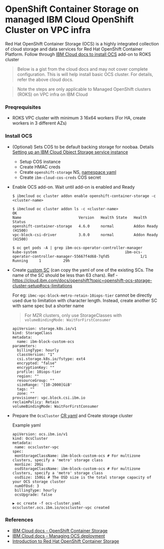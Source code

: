 # OpenShift Container Storage on managed IBM Cloud OpenShift Cluster on VPC infra

Red Hat OpenShift Container Storage (OCS) is a highly integrated collection of cloud storage and data services for Red Hat OpenShift Container Platform. Follow through [IBM Cloud docs to install OCS](https://cloud.ibm.com/docs/openshift?topic=openshift-ocs-storage-prep) add-on to ROKS cluster 

> Below is a gist from the cloud docs and may not cover complete configuration. This is will help install basic OCS cluster. For details, refer the above cloud docs. 

> Note the steps are only applicable to Managed OpenShift clusters (ROKS) on VPC infra on IBM Cloud

### Preqrequisites

- ROKS VPC cluster with minimum 3 16x64 workers (For HA, create workers in 3 different AZs)

### Install OCS

- (Optional) Sets COS to be default backing storage for noobaa. Details [Setting up an IBM Cloud Object Storage service instance](https://cloud.ibm.com/docs/openshift?topic=openshift-ocs-storage-install#ocs-create-cos)
    - Setup COS instance
    - Create HMAC creds
    - Create `openshift-storage` NS, [namespace yaml](./os-namespace.yaml) 
    - Create `ibm-cloud-cos-creds` COS secret

- Enable OCS add-on. Wait until add-on is enabled and Ready
    ```
    $ ibmcloud oc cluster addon enable openshift-container-storage -c <cluster-name>

    $ ibmcloud oc cluster addon ls -c <cluster-name>
    OK
    Name                          Version   Health State   Health Status   
    openshift-container-storage   4.6.0     normal         Addon Ready (H1500)   
    vpc-block-csi-driver          3.0.0     normal         Addon Ready (H1500)   

    $ oc get pods -A | grep ibm-ocs-operator-controller-manager
    kube-system                                        ibm-ocs-operator-controller-manager-55667f4d68-7qfd5              1/1     Running     1          29h
    ```

- Create [custom SC](./custom-sc.yaml) (can copy the yaml of one of the existing SCs. The name of the SC should be less than 63 chars). Ref - https://cloud.ibm.com/docs/openshift?topic=openshift-ocs-storage-cluster-setup#ocs-limitations

    For eg:  `ibmc-vpc-block-metro-retain-10iops-tier`  cannot be directly used due to limitation with character length. Instead, create another SC with same spec but a shorter name
    > For MZR clusters, only use StorageClasses with `volumeBindingMode: WaitForFirstConsumer` 

   ```
   apiVersion: storage.k8s.io/v1
   kind: StorageClass
   metadata:
     name: ibm-block-custom-ocs
   parameters:
     billingType: hourly
     classVersion: "1"
     csi.storage.k8s.io/fstype: ext4
     encrypted: "false"
     encryptionKey: ""
     profile: 10iops-tier
     region: ""
     resourceGroup: ""
     sizeRange: '[10-2000]GiB'
     tags: ""
     zone: ""
   provisioner: vpc.block.csi.ibm.io
   reclaimPolicy: Retain
   volumeBindingMode: WaitForFirstConsumer
  ```

- Prepare the `OcsCluster` [CR yaml](./ocs-cluster.yaml) and Create storage cluster

    Example yaml
    ```
    apiVersion: ocs.ibm.io/v1
    kind: OcsCluster
    metadata:
     name: ocscluster-vpc
    spec:
     monStorageClassName: ibm-block-custom-ocs # For multizone clusters, specify a 'metro' storage class
     monSize: 20Gi
     osdStorageClassName: ibm-block-custom-ocs # For multizone clusters, specify a 'metro' storage class
     osdSize: 150Gi # The OSD size is the total storage capacity of your OCS storage cluster
     numOfOsd: 3
     billingType: hourly
     ocsUpgrade: false
    ```
    ```
    ▶ oc create -f ocs-cluster.yaml 
    ocscluster.ocs.ibm.io/ocscluster-vpc created
    ```

### References
- [IBM Cloud docs - OpenShift Container Storage](https://cloud.ibm.com/docs/openshift?topic=openshift-ocs-storage-prep)
- [IBM Cloud docs - Managing OCS deployment](https://cloud.ibm.com/docs/openshift?topic=openshift-ocs-manage-deployment)
- [Introduction to Red Hat OpenShift Container Storage](https://access.redhat.com/documentation/en-us/red_hat_openshift_container_storage/4.6/html/planning_your_deployment/introduction-to-openshift-container-storage-4_rhocs)
